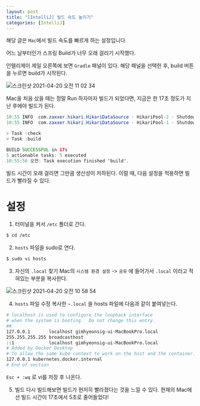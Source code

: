 ```yaml
---
layout: post
title: "[IntelliJ] 빌드 속도 높이기"
categories: [IntelliJ]
---
```



해당 글은 `Mac`에서 빌드 속도를 빠르게 하는 설정입니다.


어느 날부터인가 스프링 Build가 너무 오래 걸리기 시작했다.

인텔리제이 제일 오른쪽에 보면 `Gradle` 패널이 있다.
해당 패널을 선택한 후, build 버튼을 누르면 build가 시작된다.

![스크린샷 2021-04-20 오전 11 02 34](https://user-images.githubusercontent.com/56301069/115326327-13a45500-a1c8-11eb-94bf-74b509adef93.png)

Mac을 처음 샀을 때는 정말 Run 하자마자 빌드가 되었다면, 지금은 한 17초 정도가 지난 후에야 빌드가 된다.
```java
10:55 INFO  com.zaxxer.hikari.HikariDataSource - HikariPool-2 - Shutdown completed.
10:55 INFO  com.zaxxer.hikari.HikariDataSource - HikariPool-1 - Shutdown completed.

> Task :check
> Task :build

BUILD SUCCESSFUL in 17s
5 actionable tasks: 5 executed
10:55:56 오전: Task execution finished 'build'.
```

빌드 시간이 오래 걸리면 그만큼 생산성이 저하된다.
이럴 때, 다음 설정을 적용하면 빌드가 빨라질 수 있다.

# 설정
1. 터미널을 켜서 `/etc` 폴더로 간다.
```bash
$ cd /etc
```

2. `hosts` 파일을 sudo로 연다.
```bash
$ sudo vi hosts
```

3. 자신의 `.local` 찾기
Mac의 `시스템 환경 설정` -> `공유` 에 들어가서 `.local` 이라고 적혀있는 부분을 복사한다.

![스크린샷 2021-04-20 오전 10 58 54](https://user-images.githubusercontent.com/56301069/115326844-e4daae80-a1c8-11eb-8606-8ff20457c159.png)

4. `hosts` 파일 수정
복사한 `~.local` 을 hosts 파일에 다음과 같이 붙여넣는다.

```bash
# localhost is used to configure the loopback interface
# when the system is booting.  Do not change this entry.
##
127.0.0.1       localhost gimhyeonsig-ui-MacBookPro.local
255.255.255.255 broadcasthost
::1             localhost gimhyeonsig-ui-MacBookPro.local
# Added by Docker Desktop
# To allow the same kube context to work on the host and the container:
127.0.0.1 kubernetes.docker.internal
# End of section
```

`Esc + :wq` 로 vi를 저장 후 나온다.

5. 빌드
다시 빌드해보면 빌드가 현저히 빨라졌다는 것을 느낄 수 있다.
현재의 Mac에선 빌드 시간이 17초에서 5초로 줄어들었다!
